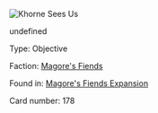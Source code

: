 
![Khorne Sees Us](https://warhammerunderworlds.com/wp-content/uploads/sites/6/2018/03/178_ENG.png)

undefined

Type: Objective

Faction: [Magore's Fiends](/factions/magores-fiends.md)

Found in: [Magore's Fiends Expansion](/locations/magores-fiends-expansion.md)

Card number: 178
